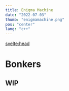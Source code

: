 ```yaml
---
title: Enigma Machine
date: "2022-07-03"
thumb: "enigmamachine.png"
pos: "center"
lang: "c++"
---
```


<script>
    import MDVideo from "$components/MDVideo.svelte"
    import Collapse from "$components/Collapse.svelte";
</script>

<svelte:head>
<title>DavidB | Bonkers</title>
</svelte:head>

# Bonkers
<section>

## WIP

</section>